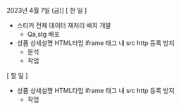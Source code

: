 2023년 4월 7일 (금)]
[ 한 일 ]
* 스티커 전체 데이터 재처리 배치 개발
    * Qa,stg 배포
*  상품 상세설명 HTML타입 iframe 태그 내 src http 등록 방지
    * 분석
    * 작업

[ 할 일 ]
* 상품 상세설명 HTML타입 iframe 태그 내 src http 등록 방지
    * 작업

